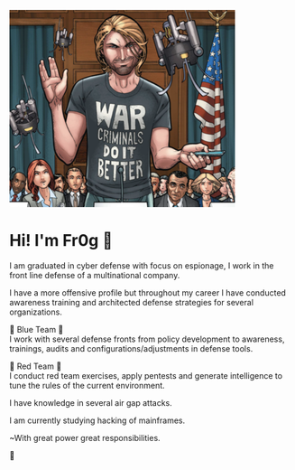 ![Hello there](img/banner.png)

# Hi! I'm Fr0g :wave:

I am graduated in cyber defense with focus on espionage, I work in the front line defense of a multinational company. 

I have a more offensive profile but throughout my career I have conducted awareness training and architected defense strategies for several organizations.

:blue_book: Blue Team :large_blue_circle:  
I work with several defense fronts from policy development to awareness, trainings, audits and configurations/adjustments in defense tools.  


:closed_book: Red Team :red_circle:  
I conduct red team exercises, apply pentests and generate intelligence to tune the rules of the current environment.

I have knowledge in several air gap attacks. 


I am currently studying hacking of mainframes.

~With great power great responsibilities.  

:frog:   

